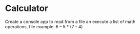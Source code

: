 # Calculator
Create a console app to read from a file an execute a list of math operations, file example: 6 – 5 * (7 - 4)
